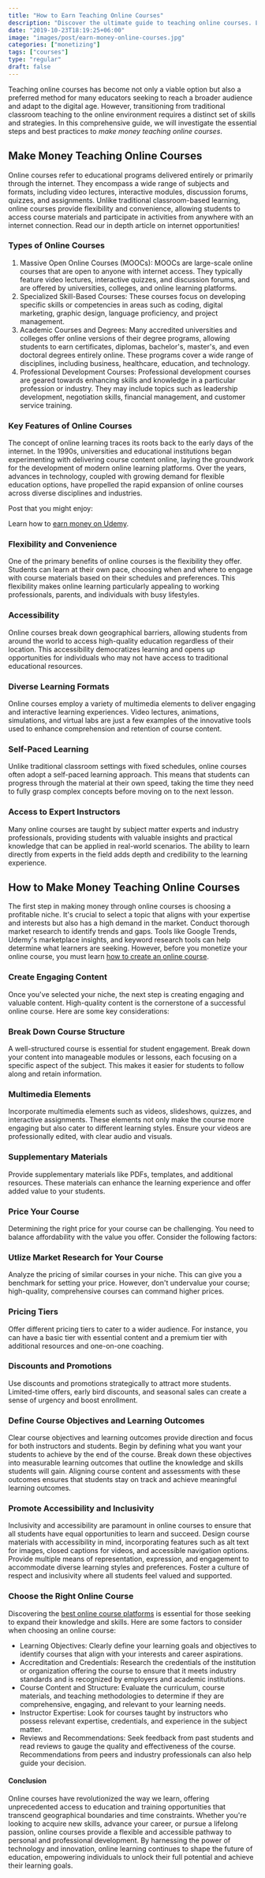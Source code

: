 ```yaml
---
title: "How to Earn Teaching Online Courses"
description: "Discover the ultimate guide to teaching online courses. Learn how to choose a niche, create content, engage students, and monetize your knowledge effectively."
date: "2019-10-23T18:19:25+06:00"
image: "images/post/earn-money-online-courses.jpg"
categories: ["monetizing"]
tags: ["courses"]
type: "regular"
draft: false
---
```


Teaching online courses has become not only a viable option but also a preferred method for many educators seeking to reach a broader audience and adapt to the digital age. However, transitioning from traditional classroom teaching to the online environment requires a distinct set of skills and strategies. In this comprehensive guide, we will investigate the essential steps and best practices to _make money teaching online courses_.

## Make Money Teaching Online Courses

Online courses refer to educational programs delivered entirely or primarily through the internet. They encompass a wide range of subjects and formats, including video lectures, interactive modules, discussion forums, quizzes, and assignments. Unlike traditional classroom-based learning, online courses provide flexibility and convenience, allowing students to access course materials and participate in activities from anywhere with an internet connection. Read our in depth article on internet opportunities!

### Types of Online Courses

1. Massive Open Online Courses (MOOCs): MOOCs are large-scale online courses that are open to anyone with internet access. They typically feature video lectures, interactive quizzes, and discussion forums, and are offered by universities, colleges, and online learning platforms.
2. Specialized Skill-Based Courses: These courses focus on developing specific skills or competencies in areas such as coding, digital marketing, graphic design, language proficiency, and project management.
3. Academic Courses and Degrees: Many accredited universities and colleges offer online versions of their degree programs, allowing students to earn certificates, diplomas, bachelor's, master's, and even doctoral degrees entirely online. These programs cover a wide range of disciplines, including business, healthcare, education, and technology.
4. Professional Development Courses: Professional development courses are geared towards enhancing skills and knowledge in a particular profession or industry. They may include topics such as leadership development, negotiation skills, financial management, and customer service training.

### Key Features of Online Courses

The concept of online learning traces its roots back to the early days of the internet. In the 1990s, universities and educational institutions began experimenting with delivering course content online, laying the groundwork for the development of modern online learning platforms. Over the years, advances in technology, coupled with growing demand for flexible education options, have propelled the rapid expansion of online courses across diverse disciplines and industries.

Post that you might enjoy:

Learn how to [earn money on Udemy](/blog/make-money-on-udemy/).

### Flexibility and Convenience

One of the primary benefits of online courses is the flexibility they offer. Students can learn at their own pace, choosing when and where to engage with course materials based on their schedules and preferences. This flexibility makes online learning particularly appealing to working professionals, parents, and individuals with busy lifestyles.

### Accessibility

Online courses break down geographical barriers, allowing students from around the world to access high-quality education regardless of their location. This accessibility democratizes learning and opens up opportunities for individuals who may not have access to traditional educational resources.

### Diverse Learning Formats

Online courses employ a variety of multimedia elements to deliver engaging and interactive learning experiences. Video lectures, animations, simulations, and virtual labs are just a few examples of the innovative tools used to enhance comprehension and retention of course content.

### Self-Paced Learning

Unlike traditional classroom settings with fixed schedules, online courses often adopt a self-paced learning approach. This means that students can progress through the material at their own speed, taking the time they need to fully grasp complex concepts before moving on to the next lesson.

### Access to Expert Instructors

Many online courses are taught by subject matter experts and industry professionals, providing students with valuable insights and practical knowledge that can be applied in real-world scenarios. The ability to learn directly from experts in the field adds depth and credibility to the learning experience.

## How to Make Money Teaching Online Courses

The first step in making money through online courses is choosing a profitable niche. It's crucial to select a topic that aligns with your expertise and interests but also has a high demand in the market. Conduct thorough market research to identify trends and gaps. Tools like Google Trends, Udemy's marketplace insights, and keyword research tools can help determine what learners are seeking. However, before you monetize your online course, you must learn [how to create an online course](/blog/how-to-create-online-courses/).

### Create Engaging Content

Once you've selected your niche, the next step is creating engaging and valuable content. High-quality content is the cornerstone of a successful online course. Here are some key considerations:

### Break Down Course Structure

A well-structured course is essential for student engagement. Break down your content into manageable modules or lessons, each focusing on a specific aspect of the subject. This makes it easier for students to follow along and retain information.

### Multimedia Elements

Incorporate multimedia elements such as videos, slideshows, quizzes, and interactive assignments. These elements not only make the course more engaging but also cater to different learning styles. Ensure your videos are professionally edited, with clear audio and visuals.

### Supplementary Materials

Provide supplementary materials like PDFs, templates, and additional resources. These materials can enhance the learning experience and offer added value to your students.

### Price Your Course

Determining the right price for your course can be challenging. You need to balance affordability with the value you offer. Consider the following factors:

### Utlize Market Research for Your Course

Analyze the pricing of similar courses in your niche. This can give you a benchmark for setting your price. However, don't undervalue your course; high-quality, comprehensive courses can command higher prices.

### Pricing Tiers

Offer different pricing tiers to cater to a wider audience. For instance, you can have a basic tier with essential content and a premium tier with additional resources and one-on-one coaching.

### Discounts and Promotions

Use discounts and promotions strategically to attract more students. Limited-time offers, early bird discounts, and seasonal sales can create a sense of urgency and boost enrollment.

### Define Course Objectives and Learning Outcomes

Clear course objectives and learning outcomes provide direction and focus for both instructors and students. Begin by defining what you want your students to achieve by the end of the course. Break down these objectives into measurable learning outcomes that outline the knowledge and skills students will gain. Aligning course content and assessments with these outcomes ensures that students stay on track and achieve meaningful learning outcomes.

### Promote Accessibility and Inclusivity

Inclusivity and accessibility are paramount in online courses to ensure that all students have equal opportunities to learn and succeed. Design course materials with accessibility in mind, incorporating features such as alt text for images, closed captions for videos, and accessible navigation options. Provide multiple means of representation, expression, and engagement to accommodate diverse learning styles and preferences. Foster a culture of respect and inclusivity where all students feel valued and supported.

### Choose the Right Online Course

Discovering the [best online course platforms](/blog/best-online-course-platforms/) is essential for those seeking to expand their knowledge and skills. Here are some factors to consider when choosing an online course:

- Learning Objectives: Clearly define your learning goals and objectives to identify courses that align with your interests and career aspirations.
- Accreditation and Credentials: Research the credentials of the institution or organization offering the course to ensure that it meets industry standards and is recognized by employers and academic institutions.
- Course Content and Structure: Evaluate the curriculum, course materials, and teaching methodologies to determine if they are comprehensive, engaging, and relevant to your learning needs.
- Instructor Expertise: Look for courses taught by instructors who possess relevant expertise, credentials, and experience in the subject matter.
- Reviews and Recommendations: Seek feedback from past students and read reviews to gauge the quality and effectiveness of the course. Recommendations from peers and industry professionals can also help guide your decision.

#### Conclusion

Online courses have revolutionized the way we learn, offering unprecedented access to education and training opportunities that transcend geographical boundaries and time constraints. Whether you're looking to acquire new skills, advance your career, or pursue a lifelong passion, online courses provide a flexible and accessible pathway to personal and professional development. By harnessing the power of technology and innovation, online learning continues to shape the future of education, empowering individuals to unlock their full potential and achieve their learning goals.
